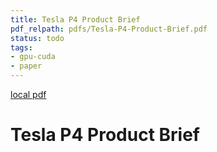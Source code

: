```yaml
---
title: Tesla P4 Product Brief
pdf_relpath: pdfs/Tesla-P4-Product-Brief.pdf
status: todo
tags:
- gpu-cuda
- paper
---
```


[local pdf](../../../pdfs/Tesla-P4-Product-Brief.pdf)

# Tesla P4 Product Brief
